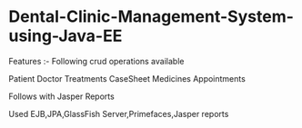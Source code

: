 # Dental-Clinic-Management-System-using-Java-EE




Features :- Following crud operations available

Patient
Doctor
Treatments
CaseSheet
Medicines
Appointments

Follows with Jasper Reports

Used EJB,JPA,GlassFish Server,Primefaces,Jasper reports

